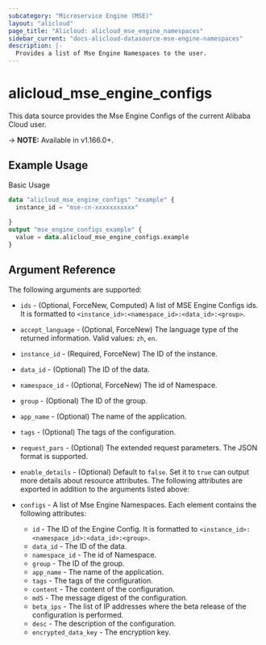 ```yaml
---
subcategory: "Microservice Engine (MSE)"
layout: "alicloud"
page_title: "Alicloud: alicloud_mse_engine_namespaces"
sidebar_current: "docs-alicloud-datasource-mse-engine-namespaces"
description: |-
  Provides a list of Mse Engine Namespaces to the user.
---
```


# alicloud\_mse\_engine\_configs

This data source provides the Mse Engine Configs of the current Alibaba Cloud user.

-> **NOTE:** Available in v1.166.0+.

## Example Usage

Basic Usage

```terraform
data "alicloud_mse_engine_configs" "example" {
  instance_id = "mse-cn-xxxxxxxxxxx"
  
}
output "mse_engine_configs_example" {
  value = data.alicloud_mse_engine_configs.example
}
```

## Argument Reference

The following arguments are supported:
* `ids` - (Optional, ForceNew, Computed) A list of MSE Engine Configs ids. It is formatted to `<instance_id>:<namespace_id>:<data_id>:<group>`.
* `accept_language` - (Optional, ForceNew) The language type of the returned information. Valid values: `zh`, `en`.
* `instance_id` - (Required, ForceNew) The ID of the instance.
* `data_id` - (Optional) The ID of the data.
* `namespace_id` - (Optional, ForceNew) The id of Namespace.
* `group` - (Optional) The ID of the group.
* `app_name` - (Optional) The name of the application.
* `tags` - (Optional) The tags of the configuration.
* `request_pars` - (Optional) The extended request parameters. The JSON format is supported.
* `enable_details` - (Optional) Default to `false`. Set it to `true` can output more details about resource attributes.
The following attributes are exported in addition to the arguments listed above:

* `configs` - A list of Mse Engine Namespaces. Each element contains the following attributes:
  * `id` -  The ID of the Engine Config. It is formatted to `<instance_id>:<namespace_id>:<data_id>:<group>`.
  * `data_id` -  The ID of the data.
  * `namespace_id` -  The id of Namespace.
  * `group` -  The ID of the group.
  * `app_name` -  The name of the application.
  * `tags` -  The tags of the configuration.
  * `content` -  The content of the configuration.
  * `md5` - The message digest of the configuration.
  * `beta_ips` - The list of IP addresses where the beta release of the configuration is performed.
  * `desc` - The description of the configuration.
  * `encrypted_data_key` - The encryption key.

